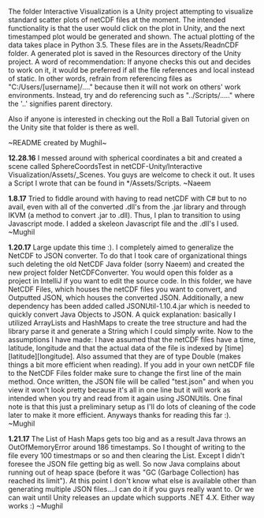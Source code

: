 The folder Interactive Visualization is a Unity project attempting to visualize standard scatter plots of netCDF files at the moment. The intended functionality is that the user would click on the plot in Unity, and the next timestamped plot would be generated and shown. The actual plotting of the data takes place in Python 3.5. These files are in the Assets/ReadnCDF folder. A generated plot is saved in the Resources directory of the Unity project.
A word of recommendation: If anyone checks this out and decides to work on it, it would be preferred if all the file references and local instead of static. In other words, refrain from referencing files as "C:/Users/[username]/...." because then it will not work on others' work environments. Instead, try and do referencing such as "../Scripts/....." where the '..' signifies parent directory.

Also if anyone is interested in checking out the Roll a Ball Tutorial given on the Unity site that folder is there as well.

~README created by Mughil~


**12.28.16**
I messed around with spherical coordinates a bit and created a scene called SphereCoordsTest in netCDF-Unity/Interactive Visualization/Assets/_Scenes. You guys are welcome to check it out. It uses a Script I wrote that can be found in */Assets/Scripts. ~Naeem

**1.8.17**
Tried to fiddle around with having to read netCDF with C# but to no avail, even with all of the converted .dll's from the .jar library and through IKVM (a method to convert .jar to .dll). Thus, I plan to transition to using Javascript mode. I added a skeleon Javascript file and the .dll's I used.
~Mughil

**1.20.17**
Large update this time :). I completely aimed to generalize the NetCDF to JSON converter. To do that I took care of organizational things such deleting the old NetCDF Java folder (sorry Naeem) and created the new project folder NetCDFConverter. You would open this folder as a project in IntelliJ if you want to edit the source code. In this folder, we have NetCDF Files, which houses the netCDF files you want to convert, and Outputted JSON, which houses the converted JSON. Additionally, a new dependency has been added called JSONUtil-1.10.4.jar which is needed to quickly convert Java Objects to JSON. A quick
explanation: basically I utilized ArrayLists and HashMaps to create the tree structure and had the library parse it and generate a String which I could simply write.
Now to the assumptions I have made: I have assumed that the netCDF files have a time, latitude, longitude and that the actual data of the file is indexed by [time][latitude][longitude]. Also assumed that they are of type Double (makes things a bit more efficient when reading).
If you add in your own netCDF file to the NetCDF Files folder make sure to change the first line of the main method. Once written, the JSON file will be called "test.json" and when you view it won't look pretty because it's all in one line but it will work as intended when you try and read from it again using JSONUtils. One final note is that
this just a preliminary setup as I'll do lots of cleaning of the code later to make it more efficient. Anyways thanks for reading this far :).
~Mughil

**1.21.17**
The List of Hash Maps gets too big and as a result Java throws an OutOfMemoryError around 186 timestamps.
So I thought of writing to the file every 100 timestmaps or so and then clearing the List. Except
I didn't foresee the JSON file getting big as well. So now Java complains about running out of
heap space (before it was "GC (Garbage Collection) has reached its limit"). At this point I don't
know what else is available other than generating multiple JSON files....I can do it if you guys really
want to. Or we can wait until Unity releases an update which supports .NET 4.X. Either way works :)
~Mughil